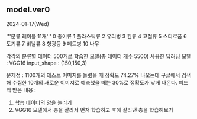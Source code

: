 <h2> model.ver0 </h2>
2024-01-17(Wed)

'''분류 레이블 11개'''
0 종이류
1 플라스틱류
2 유리병
3 캔류
4 고철류
5 스티로폼
6 도기류
7 비닐류
8 형광등
9 페트병
10 나무

각각의 분류별 데이터 500개로 학습한 모델(총 데이터 개수 5500)
사용한 딥러닝 모델 : VGG16
input_shape : (150,150,3)

문제점 : 1100개의 테스트 이미지를 돌렸을 때 정확도 74.27% 나오는데 구글에서 검색해 수집한 10개의 새로운 이미지로 예측했을 때는 30%로 정확도가 낮게 나온다.
피드백 받은 내용 : 
1. 학습 데이터의 양을 늘리기
2. VGG16 모델에서 층을 잘라서 먼저 학습하고 후에 잘라낸 층을 학습해보기

